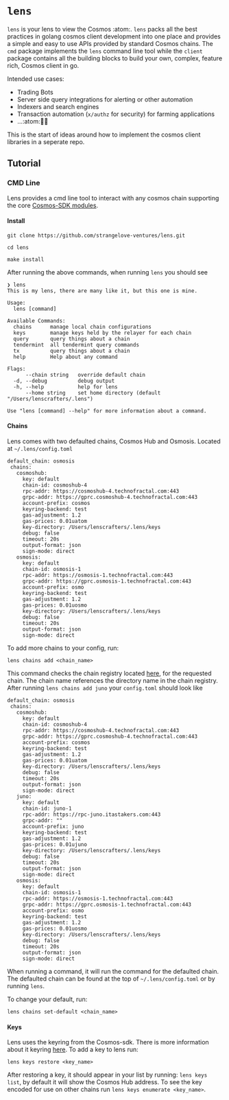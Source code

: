# `lens`

`lens` is your lens to view the Cosmos :atom:. `lens` packs all the best practices in golang cosmos client development into one place and provides a simple and easy to use APIs provided by standard Cosmos chains. The `cmd` package implements the `lens` command line tool while the `client` package contains all the building blocks to build your own, complex, feature rich, Cosmos client in go.

Intended use cases:
- Trading Bots
- Server side query integrations for alerting or other automation
- Indexers and search engines
- Transaction automation (`x/authz` for security) for farming applications
- ...:atom::rocket::moon:

This is the start of ideas around how to implement the cosmos client libraries in a seperate repo.

## Tutorial

### CMD Line

Lens provides a cmd line tool to  interact with any cosmos chain supporting the core [Cosmos-SDK modules](https://github.com/cosmos/cosmos-sdk/tree/master/x).

#### Install

```
git clone https://github.com/strangelove-ventures/lens.git

cd lens

make install
```

After running the above commands, when running `lens` you should see

```
❯ lens            
This is my lens, there are many like it, but this one is mine.

Usage:
  lens [command]

Available Commands:
  chains      manage local chain configurations
  keys        manage keys held by the relayer for each chain
  query       query things about a chain
  tendermint  all tendermint query commands
  tx          query things about a chain
  help        Help about any command

Flags:
      --chain string   override default chain
  -d, --debug          debug output
  -h, --help           help for lens
      --home string    set home directory (default "/Users/lenscrafters/.lens")

Use "lens [command] --help" for more information about a command.
```

#### Chains

Lens comes with two defaulted chains, Cosmos Hub and Osmosis. Located at `~/.lens/config.toml` 

```
default_chain: osmosis
 chains:
   cosmoshub:
     key: default
     chain-id: cosmoshub-4
     rpc-addr: https://cosmoshub-4.technofractal.com:443
     grpc-addr: https://gprc.cosmoshub-4.technofractal.com:443
     account-prefix: cosmos
     keyring-backend: test
     gas-adjustment: 1.2
     gas-prices: 0.01uatom
     key-directory: /Users/lenscrafters/.lens/keys
     debug: false
     timeout: 20s
     output-format: json
     sign-mode: direct
   osmosis:
     key: default
     chain-id: osmosis-1
     rpc-addr: https://osmosis-1.technofractal.com:443
     grpc-addr: https://gprc.osmosis-1.technofractal.com:443
     account-prefix: osmo
     keyring-backend: test
     gas-adjustment: 1.2
     gas-prices: 0.01uosmo
     key-directory: /Users/lenscrafters/.lens/keys
     debug: false
     timeout: 20s
     output-format: json
     sign-mode: direct
```

To add more chains to your config, run: 

```
lens chains add <chain_name>
```


This command checks the chain registry located [here](https://github.com/cosmos/chain-registry), for the requested chain. The chain name references the directory name in the chain registry. After running `lens chains add juno` your `config.toml` should look like

```
default_chain: osmosis
 chains:
   cosmoshub:
     key: default
     chain-id: cosmoshub-4
     rpc-addr: https://cosmoshub-4.technofractal.com:443
     grpc-addr: https://gprc.cosmoshub-4.technofractal.com:443
     account-prefix: cosmos
     keyring-backend: test
     gas-adjustment: 1.2
     gas-prices: 0.01uatom
     key-directory: /Users/lenscrafters/.lens/keys
     debug: false
     timeout: 20s
     output-format: json
     sign-mode: direct
   juno:
     key: default
     chain-id: juno-1
     rpc-addr: https://rpc-juno.itastakers.com:443
     grpc-addr: ""
     account-prefix: juno
     keyring-backend: test
     gas-adjustment: 1.2
     gas-prices: 0.01ujuno
     key-directory: /Users/lenscrafters/.lens/keys
     debug: false
     timeout: 20s
     output-format: json
     sign-mode: direct
   osmosis:
     key: default
     chain-id: osmosis-1
     rpc-addr: https://osmosis-1.technofractal.com:443
     grpc-addr: https://gprc.osmosis-1.technofractal.com:443
     account-prefix: osmo
     keyring-backend: test
     gas-adjustment: 1.2
     gas-prices: 0.01uosmo
     key-directory: /Users/lenscrafters/.lens/keys
     debug: false
     timeout: 20s
     output-format: json
     sign-mode: direct
```

When running a command, it will run the command for the defaulted chain. The defaulted chain can be found at the top of `~/.lens/config.toml` or by running `lens`. 

To change your default, run: 

``` 
lens chains set-default <chain_name>
```

#### Keys

Lens uses the keyring from the Cosmos-sdk. There is more information about it keyring [here](https://github.com/cosmos/cosmos-sdk/blob/master/crypto/keyring/doc.go). To add a key to lens run:

``` 
lens keys restore <key_name>
```

After restoring a key, it should appear in your list by running: `lens keys list`, by default it will show the Cosmos Hub address. To see the key encoded for use on other chains run `lens keys enumerate <key_name>`. 
